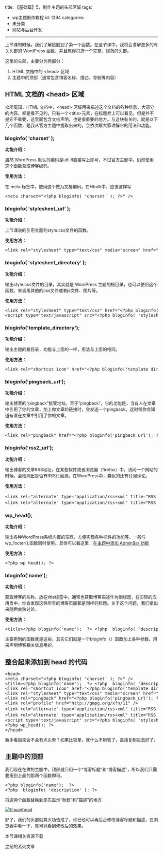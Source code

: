 title: 【基础篇】5、制作主题的头部区域
tags:
  - wp主题制作教程
id: 1294
categories:
  - 未分类
  - 网站与后台开发
---

上节课的时候，我们了解接触到了第一个函数。在这节课中，我将会讲解更多的有关头部的 WordPress 函数，并且教你打造一个完整、规范的头部。

这里的头部，主要分为两部分：

1.  HTML 文档中的 &lt;head&gt; 区域
2.  主题中的顶部（通常包含博客名称、描述、导航等内容）

## HTML 文档的 &lt;head&gt; 区域

众所周知，HTML 文档中，&lt;head&gt; 区域用来描述这个文档的各种信息，大部分的内容，都是看不见的，只有一个&lt;title&gt;元素，在标题栏上可以看见。但是并不是它不重要，这里面包含文档声明，也是很重要的地方。与这块有关的，就是以下几个函数，是我从官方主题中提取出来的，会依次跟大家讲解它的用法和功能。

### bloginfo( 'charset' );

**功能介绍：**

虽然 WordPress 默认的编码是utf-8直接写上即可，不过官方主题中，仍然使用这个函数获取博客编码。

**使用方法：**

在 meta 标签中，使用这个做为文档编码。在Html5中，应该这样写
<pre>&lt;meta charset="&lt;?php bloginfo( 'charset' ); ?&gt;" /&gt;</pre>

### bloginfo( 'stylesheet_url' );

**功能介绍：**

上节课说的引用主题的style.css文件的函数。

**使用方法：**
<pre>&lt;link rel="stylesheet" type="text/css" media="screen" href="&lt;?php bloginfo( 'stylesheet_url' ); ?&gt;"/&gt;</pre>

### bloginfo( 'stylesheet_directory' );

**功能介绍：**

输出style.css文件的目录，其实就是 WordPress 主题的根目录，也可以使用这个函数，来调用其他的css文件或者js文件、图片等。

**使用方法：**
<pre>&lt;link rel="stylesheet" type="text/css" href="&lt;?php bloginfo( 'stylesheet_directory' ); ?&gt;/coin-slider-styles.css"  media="screen" /&gt;
&lt;script type="text/javascript" src="&lt;?php bloginfo( 'stylesheet_directory' ); ?&gt;/js/jquery.js"&gt;&lt;/script&gt;</pre>

### bloginfo('template_directory');

**功能介绍：**

输出主题的根目录，功能与上面的一样，用法与上面的相同。

**使用方法：**
<pre>&lt;link rel="shortcut icon" href="&lt;?php bloginfo('template_directory'); ?&gt;/favicon.ico" /&gt;</pre>

### bloginfo('pingback_url');

**功能介绍：**

输出博客的“pingback”接受地址。至于“pingback”，它的功能是，当有人在文章中引用了你的文章，加上你文章的链接时，会发送一个pingback，这时候你会知道有谁在文章中引用了你的文章。

**使用方法：**
<pre>&lt;link rel="pingback" href="&lt;?php bloginfo('pingback_url'); ?&gt;" /&gt;</pre>

### bloginfo('rss2_url');

**功能介绍：**

输出博客的文章RSS地址，在某些软件或者浏览器（firefox）中，访问一个网站的时候，会检测出是否有RSS订阅源。在WordPress中，类似的还有订阅评论。

**使用方法：**
<pre>&lt;link rel="alternate" type="application/rss+xml" title="RSS 订阅潜行者m博客文章" href="&lt;?php bloginfo('rss2_url'); ?&gt;" /&gt;
&lt;link rel="alternate" type="application/rss+xml" title="RSS 订阅潜行者m博客评论" href="&lt;?php bloginfo('comments_rss2_url'); ?&gt;" /&gt;</pre>

### wp_head();

**功能介绍：**

输出各种WordPress系统内置的东西，方便实现各种插件的功能等。一般与wp_footer();函数同时使用。具体可以看这里：[在主题中添加 AdminBar 功能](http://www.qianxingzhem.com/post-1297.html)

**使用方法：**
<pre>&lt;?php wp_head(); ?&gt;</pre>

### bloginfo('name');

**功能介绍：**

获取博客的名称，放在title标签中，通常也获取博客描述作为副标题，在实际的应用当中，你会发现这样所有的博客页面都是同样的标题。关于这个问题，我们拿出来随后单独讨论。

**使用方法：**
<pre>&lt;title&gt;&lt;?php bloginfo('name');  ?&gt; &lt;?php  bloginfo( 'description' ); ?&gt;&lt;/title&gt;</pre>
主要用到的函数就是这些，其实它们就是一个bloginfo（）函数加上各种参数，用来声明博客相关信息用的。

## 整合起来添加到 head 的代码

<pre>&lt;head&gt;
&lt;meta charset="&lt;?php bloginfo( 'charset' ); ?&gt;" /&gt;
&lt;title&gt;&lt;?php bloginfo('name');  ?&gt; &lt;?php  bloginfo( 'description' ); ?&gt;&lt;/title&gt;
&lt;link rel="shortcut icon" href="&lt;?php bloginfo('template_directory'); ?&gt;/favicon.ico" /&gt;
&lt;link rel="stylesheet" type="text/css" media="screen" href="&lt;?php bloginfo( 'stylesheet_url' ); ?&gt;"/&gt;
&lt;link rel="pingback" href="&lt;?php bloginfo('pingback_url'); ?&gt;" /&gt;
&lt;link rel="profile" href="http://gmpg.org/xfn/11" /&gt;
&lt;link rel="alternate" type="application/rss+xml" title="RSS 订阅潜行者m博客文章" href="&lt;?php bloginfo('rss2_url'); ?&gt;" /&gt;
&lt;link rel="alternate" type="application/rss+xml" title="RSS 订阅潜行者m博客评论" href="&lt;?php bloginfo('comments_rss2_url'); ?&gt;" /&gt;
&lt;script type="text/javascript" src="&lt;?php bloginfo( 'stylesheet_directory' ); ?&gt;/js/js.js"&gt;&lt;/script&gt;
&lt;?php wp_head(); ?&gt;
&lt;/head&gt;</pre>
新手看起来会不会有点头晕？如果比较晕，就什么不用管了，直接复制进去好了。

## 主题中的顶部

我们现在在做的主题中，顶部就只用一个“博客标题”和“博客描述”，所以我们只需要用到上面的那两个函数即可。
<pre>&lt;?php bloginfo('name');  ?&gt;
&lt;?php  bloginfo( 'description' ); ?&gt;</pre>
将这两个函数替换到原先显示“标题”和“描述”的地方

[![](http://www.qianxingzhem.com/wp-content/uploads/2012/09/Unnamed-QQ-Screenshot20120925214017.jpg "tihuanhead")](http://www.qianxingzhem.com/wp-content/uploads/2012/09/Unnamed-QQ-Screenshot20120925214017.jpg)

好了，我们的头部就算大功告成了，你已经可以再后台修改博客标题和描述，在浏览器中看一下，就可以看到修改后的效果。

本节课相关资源下载

之前的系列文章

&nbsp;

&nbsp;